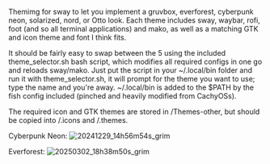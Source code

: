 Themimg for sway to let you implement a gruvbox, everforest, cyberpunk neon, solarized, nord, or Otto look. Each theme includes sway, waybar, rofi, foot (and so all terminal applications) and mako, as well as a matching GTK and icon theme and font I think fits.

It should be fairly easy to swap between the 5 using the included theme_selector.sh bash script, which modifies all required configs in one go and reloads sway/mako. Just put the script in your ~/.local/bin folder and run it with theme_selector.sh, it will prompt for the theme you want to use; type the name and you're away. ~/.local/bin is added to the $PATH by the fish config included (pinched and heavily modified from CachyOSs).

The required icon and GTK themes are stored in /Themes-other, but should be copied into /.icons and /.themes.

Cyberpunk Neon:
![20241229_14h56m54s_grim](https://github.com/user-attachments/assets/7ceb755c-4b4a-4a7b-bb4b-717b5d07ef62)

Everforest:
![20250302_18h38m50s_grim](https://github.com/user-attachments/assets/bf52f383-1343-40f7-9bc9-41fb39f88acf)



